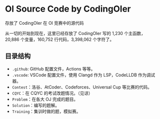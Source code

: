 # OI Source Code by CodingOIer

存放了 CodingOIer 在 OI 竞赛中的源代码

从一切的开始到现在，这里已经存放了 CodingOIer 写的 1,230 个主函数，20,886 个变量，160,752 行代码，3,398,062 个字符了。

## 目录结构

- `.github`: GitHub 配置文件，Actions 等等。
- `.vscode`: VSCode 配置文件，使用 Clangd 作为 LSP，CodeLLDB 作为调试器。
- `Contest`：洛谷、AtCoder、Codeforces、Universal Cup 等比赛的代码。
- `CQYC`：在 CQYC 的考试改题情况。（见谅）
- `Problem`：在各大 OJ 完成的题目。
- `Solution`：编写的题解。
- `Training`：集训时做的题，模拟赛。
